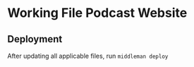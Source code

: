 # Working File Podcast Website

## Deployment
After updating all applicable files, run
`middleman deploy`
